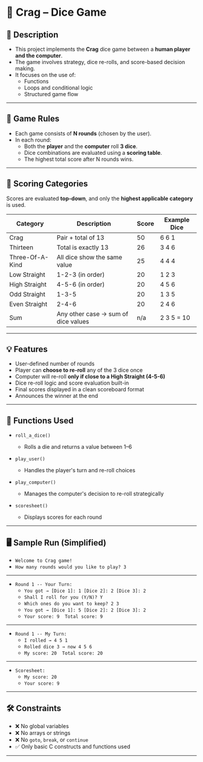 # 🎲 Crag – Dice Game

## 📘 Description

- This project implements the **Crag** dice game between a **human player and the computer**.
- The game involves strategy, dice re-rolls, and score-based decision making.
- It focuses on the use of:
  - Functions
  - Loops and conditional logic
  - Structured game flow

---

## 🧠 Game Rules

- Each game consists of **N rounds** (chosen by the user).
- In each round:
  - Both the **player** and the **computer** roll **3 dice**.
  - Dice combinations are evaluated using a **scoring table**.
  - The highest total score after N rounds wins.

---

## 🎯 Scoring Categories

Scores are evaluated **top-down**, and only the **highest applicable category** is used.

| Category         | Description                           | Score | Example Dice     |
|------------------|----------------------------------------|-------|------------------|
| Crag             | Pair + total of 13                     | 50    | 6 6 1            |
| Thirteen         | Total is exactly 13                    | 26    | 3 4 6            |
| Three-Of-A-Kind  | All dice show the same value           | 25    | 4 4 4            |
| Low Straight     | 1-2-3 (in order)                       | 20    | 1 2 3            |
| High Straight    | 4-5-6 (in order)                       | 20    | 4 5 6            |
| Odd Straight     | 1-3-5                                  | 20    | 1 3 5            |
| Even Straight    | 2-4-6                                  | 20    | 2 4 6            |
| Sum              | Any other case → sum of dice values    | n/a   | 2 3 5 = 10       |

---

## 💡 Features

- User-defined number of rounds
- Player can **choose to re-roll** any of the 3 dice once
- Computer will re-roll **only if close to a High Straight (4-5-6)**
- Dice re-roll logic and score evaluation built-in
- Final scores displayed in a clean scoreboard format
- Announces the winner at the end

---

## 🔧 Functions Used

- `roll_a_dice()`  
  - Rolls a die and returns a value between 1–6

- `play_user()`  
  - Handles the player's turn and re-roll choices

- `play_computer()`  
  - Manages the computer's decision to re-roll strategically

- `scoresheet()`  
  - Displays scores for each round

---

## 🖥️ Sample Run (Simplified)

- `Welcome to Crag game!`
- `How many rounds would you like to play? 3`

---

- `Round 1 -- Your Turn:`  
  - `You got → [Dice 1]: 1 [Dice 2]: 2 [Dice 3]: 2`  
  - `Shall I roll for you (Y/N)? Y`  
  - `Which ones do you want to keep? 2 3`  
  - `You got → [Dice 1]: 5 [Dice 2]: 2 [Dice 3]: 2`  
  - `Your score: 9  Total score: 9`

---

- `Round 1 -- My Turn:`  
  - `I rolled → 4 5 1`  
  - `Rolled dice 3 → now 4 5 6`  
  - `My score: 20  Total score: 20`

---

- `Scoresheet:`  
  - `My score: 20`  
  - `Your score: 9`

---

## 🛠️ Constraints

- ❌ No global variables  
- ❌ No arrays or strings  
- ❌ No `goto`, `break`, or `continue`  
- ✅ Only basic C constructs and functions used

---


